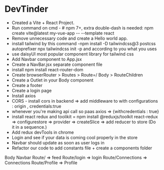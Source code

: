 # DevTinder

- Created a Vite + React Project.
- Run command on cmd - # npm 7+, extra double-dash is needed:
npm create vite@latest my-vue-app -- --template react
- Remove unnecessary code and create a Hello world app.
- install tailwind by this command -npm install -D tailwindcss@3 postcss autoprefixer
npx tailwindcss init -p 
and according to you what you uses 
- use daisyUI most popular component library for tailwind css
- Add Navbar component to App.jsx
- Create a NavBar.jsx separate component file
- install npm install react-router-dom
- Create browserRouter > Routes > Route=/ Body > RouteChildren
- Create a Outlet in your Body component
- Create a footer
- Create a login page 
- Install axios 
- CORS - install cors in backend => add middleware to with configurations : origin , credentials:true
- whenever you're making api call so paas axios => {withcredentials : true}
- install react redux and toolikit = npm install @reduxjs/toolkit react-redux => configurestore => provider => createSlice => add reducer to store (Do it in a sequence.)
- Add redux devTools in chrome
- Login and see if your data is coming cool properly in the store
- Navbar should update as soon as user logs in 
- Refactor our code to add constants file + create a components folder






Body
    Navbar
    Route/ => feed
    Route/login => login
    Route/Connections => Connections
    Route/Profile => Profile

